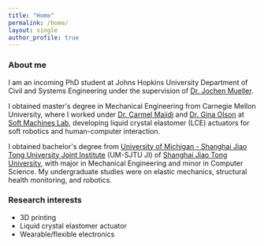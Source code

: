 ```yaml
---
title: "Home"
permalink: /home/
layout: single
author_profile: true
---
```


### About me

I am an incoming PhD student at Johns Hopkins University Department of Civil and Systems Engineering under the supervision of [Dr. Jochen Mueller](https://scholar.google.com/citations?user=yCnfRi4AAAAJ&hl=en&oi=ao).

I obtained master's degree in Mechanical Engineering from Carnegie Mellon University, where I worked under [Dr. Carmel Majidi](https://scholar.google.com/citations?user=1LyndUsAAAAJ&hl=en&oi=ao) and [Dr. Gina Olson](https://scholar.google.com/citations?user=ybRBfeMAAAAJ&hl=en&oi=ao) at [Soft Machines Lab](http://sml.me.cmu.edu/), developing liquid crystal elastomer (LCE) actuators for soft robotics and human-computer interaction.

I obtained bachelor's degree from [University of Michigan - Shanghai Jiao Tong University Joint Institute](https://www.ji.sjtu.edu.cn/) (UM-SJTU JI) of [Shanghai Jiao Tong University](https://en.sjtu.edu.cn/), with major in Mechanical Engineering and minor in Computer Science. My undergraduate studies were on elastic mechanics, structural health monitoring, and robotics.

### Research interests

- 3D printing
- Liquid crystal elastomer actuator
- Wearable/flexible electronics
